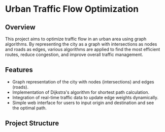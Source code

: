 # Urban Traffic Flow Optimization

## Overview
This project aims to optimize traffic flow in an urban area using graph algorithms. By representing the city as a graph with intersections as nodes and roads as edges, various algorithms are applied to find the most efficient routes, reduce congestion, and improve overall traffic management.

## Features
- Graph representation of the city with nodes (intersections) and edges (roads).
- Implementation of Dijkstra's algorithm for shortest path calculation.
- Integration of real-time traffic data to update edge weights dynamically.
- Simple web interface for users to input origin and destination and see the optimal path.

## Project Structure